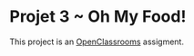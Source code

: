 # Projet 3 ~ Oh My Food!

This project is an [OpenClassrooms](https://openclassrooms.com) assigment.